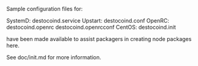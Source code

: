 Sample configuration files for:

SystemD: destocoind.service
Upstart: destocoind.conf
OpenRC:  destocoind.openrc
         destocoind.openrcconf
CentOS:  destocoind.init

have been made available to assist packagers in creating node packages here.

See doc/init.md for more information.
